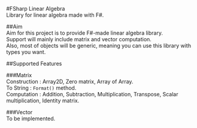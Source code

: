 #FSharp Linear Algebra  
Library for linear algebra made with F#.  
  
##Aim  
Aim for this project is to provide F#-made linear algebra library.  
Support will mainly include matrix and vector computation.  
Also, most of objects will be generic, meaning you can use this library with types you want.
  
##Supported Features  
  
###Matrix  
Construction : Array2D, Zero matrix, Array of Array.  
To String : <code>Format()</code> method.  
Computation : Addition, Subtraction, Multiplication, Transpose, Scalar multiplication, Identity matrix.  
  
###Vector  
To be implemented.